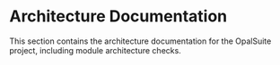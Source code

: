 # Architecture Documentation

This section contains the architecture documentation for the OpalSuite project, including module architecture checks.
